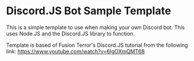# Discord.JS Bot Sample Template

This is a simple template to use when making your own Discord bot. This uses Node.JS and the Discord.JS library to function.

Template is based of Fusion Terror's Discord.JS tutorial from the following link: https://www.youtube.com/watch?v=6IgOXmQMT68
